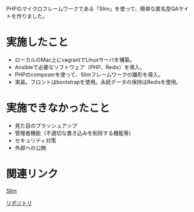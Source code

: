 PHPのマイクロフレームワークである「Slim」を使って、簡単な匿名型QAサイトを作りました。

# 実施したこと
- ローカルのMac上にvagrantでLinuxサーバを構築。
- Ansibleで必要なソフトウェア（PHP、Redis）を導入。
- PHPのcomposerを使って、Slimフレームワークの雛形を導入。
- 実装。フロントはbootstrapを使用。永続データの保持はRedisを使用。

# 実施できなかったこと
- 見た目のブラッシュアップ
- 管理者機能（不適切な書き込みを削除する機能等）
- セキュリティ対策
- 外部への公開

# 関連リンク
[Slim](https://www.slimframework.com/)

[リポジトリ](https://github.com/bassbone/slim-qasite)

